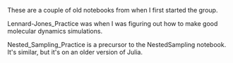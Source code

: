 These are a couple of old notebooks from when I first started the group.

Lennard-Jones_Practice was when I was figuring out how to make good molecular dynamics simulations.

Nested_Sampling_Practice is a precursor to the NestedSampling notebook. It's similar, but it's on an older version of Julia.
